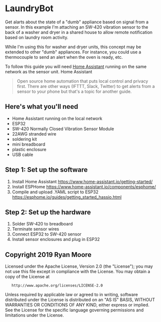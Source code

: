 # LaundryBot
Get alarts about the state of a "dumb" appliance based on signal from a sensor. In this example I'm attaching an SW-420 vibration sensor to the back of a washer and dryer in a shared house to allow remote notification based on laundry room activity. 

While I'm using this for washer and dryer units, this concept may be extended to other "dumb" appliances. For instance, you could use a thermocouple to send an alert when the oven is ready, etc.

To follow this guide you will need [Home Assistant](https://www.home-assistant.io/) running on the same network as the sensor unit.
Home Assistant
> Open source home automation that puts local control and privacy first.
There are other ways (IFTTT, Slack, Twitter) to get alerts from a sensor to your phone but that's a topic for another guide.

## Here's what you'll need
- Home Assistant running on the local network
- ESP32
- SW-420 Normally Closed Vibration Sensor Module
- 22AWG stranded wire
- soldering kit
- mini breadboard
- plastic enclosure
- USB cable

## Step 1: Set up the software
1. Install Home Assistant https://www.home-assistant.io/getting-started/
2. Install ESPHome https://www.home-assistant.io/components/esphome/
3. Compile and upload .YAML script to ESP32 https://esphome.io/guides/getting_started_hassio.html

## Step 2: Set up the hardware
1. Solder SW-420 to breadboard
2. Terminate sensor wires
3. Connect ESP32 to SW-420 sensor
4. Install sensor enclosures and plug in ESP32

## Copyright 2019 Ryan Moore

   Licensed under the Apache License, Version 2.0 (the "License");
   you may not use this file except in compliance with the License.
   You may obtain a copy of the License at

       http://www.apache.org/licenses/LICENSE-2.0

   Unless required by applicable law or agreed to in writing, software
   distributed under the License is distributed on an "AS IS" BASIS,
   WITHOUT WARRANTIES OR CONDITIONS OF ANY KIND, either express or implied.
   See the License for the specific language governing permissions and
   limitations under the License.
